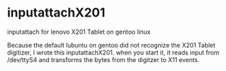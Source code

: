 # inputattachX201
inputattach for lenovo X201 Tablet on gentoo linux

Because the default lubuntu on gentoo did not recognize the X201 Tablet digitizer, I wrote this inputattachX201.
when you start it, it reads input from /dev/ttyS4 and transforms the bytes from the digitzer to X11 events.
